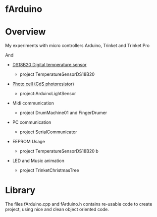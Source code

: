 fArduino
========

# Overview

My experiments with micro controllers Arduino, Trinket and Trinket Pro

And

- [DS18B20 Digital temperature sensor](https://www.adafruit.com/products/374)
	- project TemperatureSensorDS18B20

- [Photo cell (CdS photoresistor)](https://www.adafruit.com/products/161)
	- project:ArduinoLightSensor

- Midi communication
	- project DrumMachine01 and FingerDrumer

- PC communication
	- project SerialCommunicator

- EEPROM Usage
	- project TemperatureSensorDS18B20 b

- LED and Music animation
	- project TrinketChristmasTree

# Library

The files fArduino.cpp and fArduino.h contains re-usable code to create project, 
using nice and clean object oriented code.